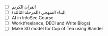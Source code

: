 - [ ] القران الكريم
- [ ] البناء المنهجي (المرحلة الثالثة)
- [ ] AI in InfoSec Course
- [ ] Work(freelance, DECI and Write Blogs)
- [ ] Make 3D model for Cup of Tea using Blander